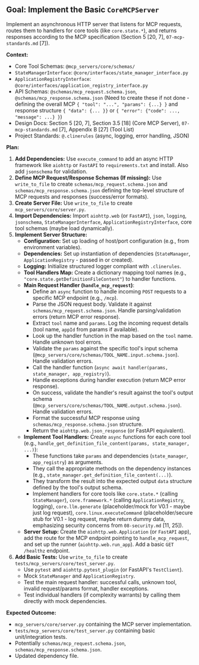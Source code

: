 ## Goal: Implement the Basic `CoreMCPServer`

Implement an asynchronous HTTP server that listens for MCP requests, routes them to handlers for core tools (like `core.state.*`), and returns responses according to the MCP specification (Section 5 [20, 7], `07-mcp-standards.md` [7]).

**Context:**
*   Core Tool Schemas: `@mcp_servers/core/schemas/`
*   `StateManagerInterface`: `@core/interfaces/state_manager_interface.py`
*   `ApplicationRegistryInterface`: `@core/interfaces/application_registry_interface.py`
*   API Schemas: `@schemas/mcp_request.schema.json`, `@schemas/mcp_response.schema.json` (Need to create these if not done - defining the overall MCP `{ "tool": "...", "params": {...} }` and response structure `{ "data": {... }}` or `{ "error": {"code": ..., "message": ...} }`)
*   Design Docs: Section 5 [20, 7], Section 3.5 [18] (Core MCP Server), `07-mcp-standards.md` [7], Appendix B [27] (Tool List)
*   Project Standards: `@.clinerules` (async, logging, error handling, JSON)

**Plan:**

1.  **Add Dependencies:** Use `execute_command` to add an async HTTP framework like `aiohttp` or `FastAPI` to `requirements.txt` and install. Also add `jsonschema` for validation.
2.  **Define MCP Request/Response Schemas (If missing):** Use `write_to_file` to create `schemas/mcp_request.schema.json` and `schemas/mcp_response.schema.json` defining the top-level structure of MCP requests and responses (success/error formats).
3.  **Create Server File:** Use `write_to_file` to create `mcp_servers/core/server.py`.
4.  **Import Dependencies:** Import `aiohttp.web` (or `FastAPI`), `json`, `logging`, `jsonschema`, `StateManagerInterface`, `ApplicationRegistryInterface`, core tool schemas (maybe load dynamically).
5.  **Implement Server Structure:**
    *   **Configuration:** Set up loading of host/port configuration (e.g., from environment variables).
    *   **Dependencies:** Set up instantiation of dependencies (`StateManager`, `ApplicationRegistry` - passed in or created).
    *   **Logging:** Initialize structured logger compliant with `.clinerules`.
    *   **Tool Handlers Map:** Create a dictionary mapping tool names (e.g., `"core.state.getDefinitionFileContent"`) to handler functions.
    *   **Main Request Handler (`handle_mcp_request`)**:
        *   Define an `async` function to handle incoming `POST` requests to a specific MCP endpoint (e.g., `/mcp`).
        *   Parse the JSON request body. Validate it against `schemas/mcp_request.schema.json`. Handle parsing/validation errors (return MCP error response).
        *   Extract `tool` name and `params`. Log the incoming request details (tool name, `appId` from params if available).
        *   Look up the handler function in the map based on the `tool` name. Handle unknown tool errors.
        *   Validate the `params` against the specific tool's input schema (`@mcp_servers/core/schemas/TOOL_NAME.input.schema.json`). Handle validation errors.
        *   Call the handler function (`async await handler(params, state_manager, app_registry)`).
        *   Handle exceptions during handler execution (return MCP error response).
        *   On success, validate the handler's result against the tool's output schema (`@mcp_servers/core/schemas/TOOL_NAME.output.schema.json`). Handle validation errors.
        *   Format the successful MCP response using `schemas/mcp_response.schema.json` structure.
        *   Return the `aiohttp.web.json_response` (or FastAPI equivalent).
    *   **Implement Tool Handlers:** Create `async` functions for each core tool (e.g., `handle_get_definition_file_content(params, state_manager, ...)`):
        *   These functions take `params` and dependencies (`state_manager`, `app_registry`) as arguments.
        *   They call the appropriate methods on the dependency instances (e.g., `state_manager.get_definition_file_content(...)`).
        *   They transform the result into the expected output `data` structure defined by the tool's output schema.
        *   Implement handlers for core tools like `core.state.*` (calling `StateManager`), `core.framework.*` (calling `ApplicationRegistry`, logging), `core.llm.generate` (placeholder/mock for V0.1 - maybe just log request), `core.linux.executeCommand` (placeholder/secure stub for V0.1 - log request, maybe return dummy data, emphasizing security concerns from `08-security.md` [11, 25]).
    *   **Server Setup:** Create the `aiohttp.web.Application` (or `FastAPI` app), add the route for the MCP endpoint pointing to `handle_mcp_request`, and set up the runner (`aiohttp.web.run_app`). Add a basic `GET /healthz` endpoint.
6.  **Add Basic Tests:** Use `write_to_file` to create `tests/mcp_servers/core/test_server.py`.
    *   Use `pytest` and `aiohttp.pytest_plugin` (or FastAPI's `TestClient`).
    *   Mock `StateManager` and `ApplicationRegistry`.
    *   Test the main request handler: successful calls, unknown tool, invalid request/params format, handler exceptions.
    *   Test individual handlers (if complexity warrants) by calling them directly with mock dependencies.

**Expected Outcome:**
*   `mcp_servers/core/server.py` containing the MCP server implementation.
*   `tests/mcp_servers/core/test_server.py` containing basic unit/integration tests.
*   Potentially `schemas/mcp_request.schema.json`, `schemas/mcp_response.schema.json`.
*   Updated dependency file.